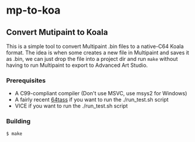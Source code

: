 # mp-to-koa

## Convert Mutipaint to Koala

This is a simple tool to convert Multipaint .bin files to a native-C64 Koala format. The idea is when some creates a new file in Multipaint and saves it as .bin, we can just drop the file into a project dir and run `make` without having to run Multipaint to export to Advanced Art Studio.

### Prerequisites

* A C99-compliant compiler (Don't use MSVC, use msys2 for Windows)
* A fairly recent [64tass](https://sourceforge.net/projects/tass64/) if you want to run the ./run_test.sh script
* VICE if you want to run the ./run_test.sh script

### Building
`$ make`



